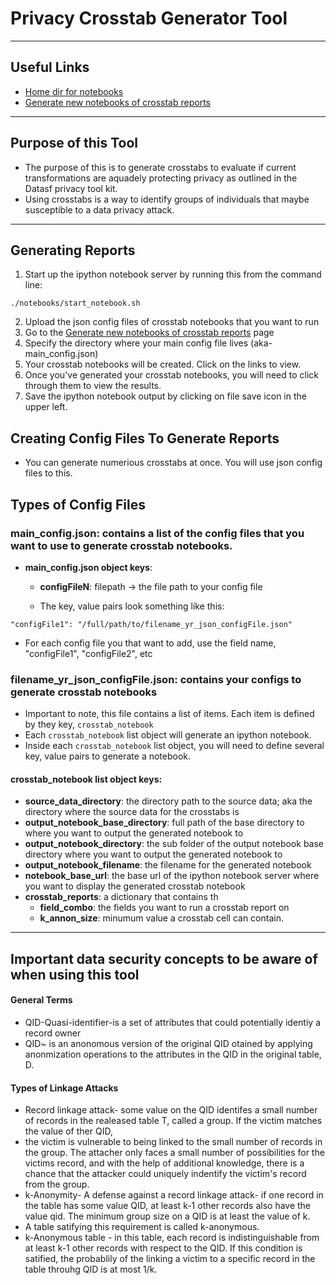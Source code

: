# Privacy Crosstab Generator Tool
---
## Useful Links
* [Home dir for notebooks](http://data_privacy_review_box-c9-j9heiser.c9users.io/tree)
* [Generate new notebooks of crosstab reports](http://data_privacy_review_box-c9-j9heiser.c9users.io/notebooks/Export_Privacy_Reviews.ipynb)
---
## Purpose of this Tool
* The purpose of this is to generate crosstabs to evaluate if current transformations are aquadely protecting privacy as outlined in the Datasf privacy tool kit. 
* Using crosstabs is a way to identify groups of individuals that maybe susceptible to a data privacy attack. 
---
## Generating Reports
1. Start up the ipython notebook server by running this from the command line: 
```
./notebooks/start_notebook.sh
```
2. Upload the json config files of crosstab notebooks that you want to run 
3. Go to the [Generate new notebooks of crosstab reports](http://data_privacy_review_box-c9-j9heiser.c9users.io/notebooks/Export_Privacy_Reviews.ipynb) page
4. Specify the directory where your main config file lives (aka-main_config.json)
5. Your crosstab notebooks will be created. Click on the links to view. 
6. Once you've generated your crosstab notebooks, you will need to click through them to view the results.
7. Save the ipython notebook output by clicking on file save icon in the upper left. 

## Creating Config Files To Generate Reports
* You can generate numerious crosstabs at once. You will use json config files to this.

## Types of Config Files
### **main_config.json**:  contains a list of the config files that you want to use to generate crosstab notebooks.  

  * **main_config.json object keys**: 
    * **configFileN**: filepath -> the file path to your config file
    
    * The key, value pairs look something like this:
  ```
  "configFile1": "/full/path/to/filename_yr_json_configFile.json"
  ```
  * For each config file you that want to add, use the field name, "configFile1", "configFile2", etc
  
### **filename_yr_json_configFile.json**: contains your configs to generate crosstab notebooks
* Important to note, this file contains a list of items. Each item is defined by they key, `crosstab_notebook`
* Each `crosstab_notebook` list object will generate an ipython notebook. 
* Inside each `crosstab_notebook` list object, you will need to define several key, value pairs to generate a notebook. 

#### crosstab_notebook list object keys:

* **source_data_directory**: the directory path to the source data; aka the directory where the source data for the crosstabs is
* **output_notebook_base_directory**: full path of the base directory to where you want to output the generated notebook to
* **output_notebook_directory**: the sub folder of the output notebook base directory where you want to output the generated notebook to
* **output_notebook_filename**: the filename for the generated notebook
* **notebook_base_url**: the base url of the ipython notebook server where you want to display the generated crosstab notebook
* **crosstab_reports**: a dictionary that contains th
  *  **field_combo**: the fields you want to run a crosstab report on
  *  **k_annon_size**: minumum value a crosstab cell can contain.  
   
---

## Important data security concepts to be aware of when using this tool

#### General Terms
* QID-Quasi-identifier-is a set of attributes that could potentially identiy a record owner
* QID~ is an anonomous version of the original QID otained by applying anonmization operations to the attributes in the QID in the original table, D. 

#### Types of Linkage Attacks
* Record linkage attack- some value on the QID identifes a small number of records in the realeased table T, called a group. If the victim matches the value of ther QID, 
* the victim is vulnerable to being linked to the small number of records in the group. The attacher only faces a small number of possibilities for the victims record, and with the help of additional knowledge, there is a chance that the attacker could uniquely indentify the victim's record from the group.
* k-Anonymity- A defense against a record linkage attack- if one record in the table has some value QID, at least k-1 other records also have the value qid. The minimum group size on a QID is at least the value of k. 
* A table satifying this requirement is called k-anonymous. 
* k-Anonymous table - in this table, each record is indistinguishable from at least k-1 other records with respect to the QID. If this condition is satified, the probablily of the linking a victim to a specific record in the table throuhg QID is at most 1/k. 

 

